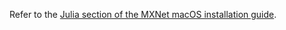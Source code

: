 Refer to the [Julia section of the MXNet macOS installation guide](get_started/osx_setup.html#install-the-mxnet-package-for-julia).